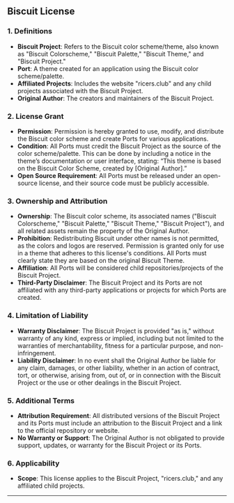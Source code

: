 ## Biscuit License

### 1. Definitions
- **Biscuit Project**: Refers to the Biscuit color scheme/theme, also known as "Biscuit Colorscheme," "Biscuit Palette," "Biscuit Theme," and "Biscuit Project."
- **Port**: A theme created for an application using the Biscuit color scheme/palette.
- **Affiliated Projects**: Includes the website "ricers.club" and any child projects associated with the Biscuit Project.
- **Original Author**: The creators and maintainers of the Biscuit Project.

### 2. License Grant
- **Permission**: Permission is hereby granted to use, modify, and distribute the Biscuit color scheme and create Ports for various applications.
- **Condition**: All Ports must credit the Biscuit Project as the source of the color scheme/palette. This can be done by including a notice in the theme’s documentation or user interface, stating: “This theme is based on the Biscuit Color Scheme, created by [Original Author].”
- **Open Source Requirement**: All Ports must be released under an open-source license, and their source code must be publicly accessible.

### 3. Ownership and Attribution
- **Ownership**: The Biscuit color scheme, its associated names ("Biscuit Colorscheme," "Biscuit Palette," "Biscuit Theme," "Biscuit Project"), and all related assets remain the property of the Original Author.
- **Prohibition**: Redistributing Biscuit under other names is not permitted, as the colors and logos are reserved. Permission is granted only for use in a theme that adheres to this license's conditions. All Ports must clearly state they are based on the original Biscuit Theme.
- **Affiliation**: All Ports will be considered child repositories/projects of the Biscuit Project.
- **Third-Party Disclaimer**: The Biscuit Project and its Ports are not affiliated with any third-party applications or projects for which Ports are created.

### 4. Limitation of Liability
- **Warranty Disclaimer**: The Biscuit Project is provided "as is," without warranty of any kind, express or implied, including but not limited to the warranties of merchantability, fitness for a particular purpose, and non-infringement.
- **Liability Disclaimer**: In no event shall the Original Author be liable for any claim, damages, or other liability, whether in an action of contract, tort, or otherwise, arising from, out of, or in connection with the Biscuit Project or the use or other dealings in the Biscuit Project.

### 5. Additional Terms
- **Attribution Requirement**: All distributed versions of the Biscuit Project and its Ports must include an attribution to the Biscuit Project and a link to the official repository or website.
- **No Warranty or Support**: The Original Author is not obligated to provide support, updates, or warranty for the Biscuit Project or its Ports.

### 6. Applicability
- **Scope**: This license applies to the Biscuit Project, "ricers.club," and any affiliated child projects.

---
